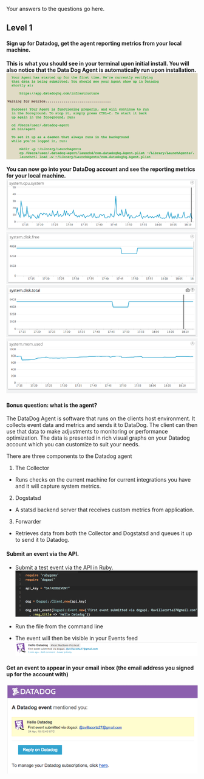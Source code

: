 Your answers to the questions go here.


## Level 1

#### Sign up for Datadog, get the agent reporting metrics from your local machine.

**This is what you should see in your terminal upon initial install.  You will also notice that the Data Dog Agent is automatically run upon installation.**
![Terminal](imgs/DD_initial_install.png)

**You can now go into your DataDog account and see the reporting metrics for your local machine.**
![Metric1](imgs/cpu.png)
![Metric2](imgs/disk_free.png)
![Metric3](imgs/disk_total.png)
![Metric4](imgs/memory_used.png)


#### Bonus question: what is the agent?

The DataDog Agent is software that runs on the clients host environment. It collects event data and metrics and sends it to DataDog. The client can then use that data to make adjustments to monitoring or performance optimization.  The data is presented in rich visual graphs on your Datadog account which you can customize to suit your needs.

There are three components to the Datadog agent
1. The Collector
  *  Runs checks on the current machine for current integrations you have and it will capture system metrics.

2. Dogstatsd
  * A statsd backend server that receives custom metrics from application.

3. Forwarder
  * Retrieves data from both the Collector and Dogstatsd and queues it up to send it to Datadog.

#### Submit an event via the API.
* Submit a test event via the API in Ruby.
![EventSubmission](imgs/event_submission.png)

* Run the file from the command line

* The event will then be visible in your Events feed
![Event](imgs/event_screen_shot.png)


####  Get an event to appear in your email inbox (the email address you signed up for the account with)

![EventEmail](imgs/event_email.png)

